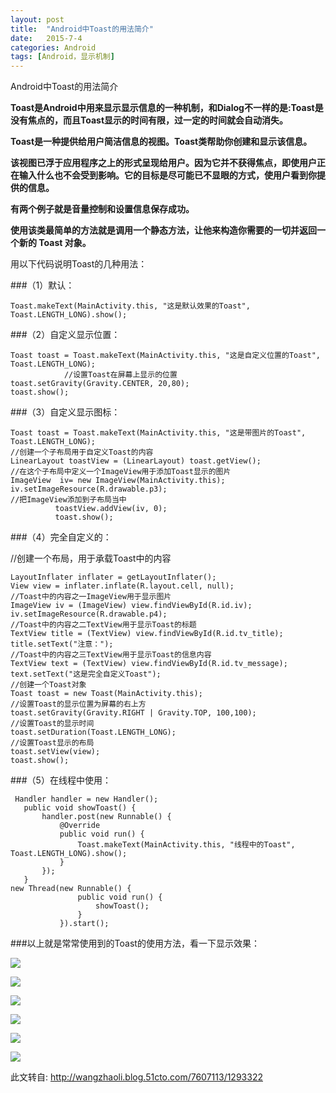 ```yaml
---
layout: post
title:  "Android中Toast的用法简介"
date:   2015-7-4
categories: Android
tags: [Android，显示机制]
---
```


Android中Toast的用法简介

<!-- more -->

 **Toast是Android中用来显示显示信息的一种机制，和Dialog不一样的是:Toast是没有焦点的，而且Toast显示的时间有限，过一定的时间就会自动消失。**

   **Toast是一种提供给用户简洁信息的视图。Toast类帮助你创建和显示该信息。**

   **该视图已浮于应用程序之上的形式呈现给用户。因为它并不获得焦点，即使用户正在输入什么也不会受到影响。它的目标是尽可能已不显眼的方式，使用户看到你提供的信息。**

   **有两个例子就是音量控制和设置信息保存成功。**

   **使用该类最简单的方法就是调用一个静态方法，让他来构造你需要的一切并返回一个新的 Toast 对象。**

用以下代码说明Toast的几种用法：

###（1）默认：

    Toast.makeText(MainActivity.this, "这是默认效果的Toast",  Toast.LENGTH_LONG).show();

###（2）自定义显示位置：


    Toast toast = Toast.makeText(MainActivity.this, "这是自定义位置的Toast", Toast.LENGTH_LONG);
                //设置Toast在屏幕上显示的位置
    toast.setGravity(Gravity.CENTER, 20,80);
    toast.show();

###（3）自定义显示图标：

    Toast toast = Toast.makeText(MainActivity.this, "这是带图片的Toast", Toast.LENGTH_LONG);
    //创建一个子布局用于自定义Toast的内容
    LinearLayout toastView = (LinearLayout) toast.getView();
    //在这个子布局中定义一个ImageView用于添加Toast显示的图片
    ImageView  iv= new ImageView(MainActivity.this);
    iv.setImageResource(R.drawable.p3);
    //把ImageView添加到子布局当中
              toastView.addView(iv, 0);
              toast.show();

###（4）完全自定义的：

//创建一个布局，用于承载Toast中的内容

    LayoutInflater inflater = getLayoutInflater();
    View view = inflater.inflate(R.layout.cell, null);
    //Toast中的内容之一ImageView用于显示图片
    ImageView iv = (ImageView) view.findViewById(R.id.iv);
    iv.setImageResource(R.drawable.p4);
    //Toast中的内容之二TextView用于显示Toast的标题
    TextView title = (TextView) view.findViewById(R.id.tv_title);
    title.setText("注意：");
    //Toast中的内容之三TextView用于显示Toast的信息内容
    TextView text = (TextView) view.findViewById(R.id.tv_message);
    text.setText("这是完全自定义Toast");
    //创建一个Toast对象
    Toast toast = new Toast(MainActivity.this);
    //设置Toast的显示位置为屏幕的右上方
    toast.setGravity(Gravity.RIGHT | Gravity.TOP, 100,100);
    //设置Toast的显示时间
    toast.setDuration(Toast.LENGTH_LONG);
    //设置Toast显示的布局
    toast.setView(view);
    toast.show();

###（5）在线程中使用：

     Handler handler = new Handler();
       public void showToast() {
           handler.post(new Runnable() {
               @Override
               public void run() {
                   Toast.makeText(MainActivity.this, "线程中的Toast", Toast.LENGTH_LONG).show();
               }
           });
       }
    new Thread(new Runnable() {
                   public void run() {
                       showToast();
                   }
               }).start();


###以上就是常常使用到的Toast的使用方法，看一下显示效果：


![](http://img-storage.qiniudn.com/15-7-8/36285478.jpg)

![](http://img-storage.qiniudn.com/15-7-8/3730653.jpg)


![](http://img-storage.qiniudn.com/15-7-8/64205588.jpg)

![](http://img-storage.qiniudn.com/15-7-8/4275288.jpg)

![](http://img-storage.qiniudn.com/15-7-8/55957739.jpg)

![](http://img-storage.qiniudn.com/15-7-8/30403651.jpg)


此文转自:
<http://wangzhaoli.blog.51cto.com/7607113/1293322>